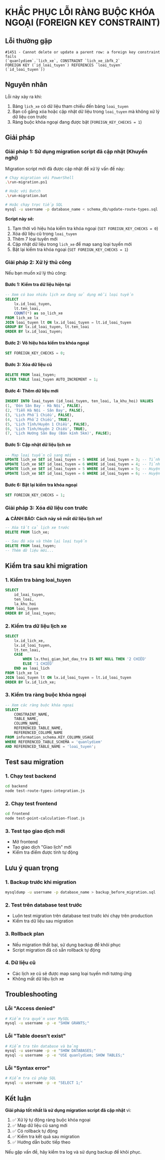 # KHẮC PHỤC LỖI RÀNG BUỘC KHÓA NGOẠI (FOREIGN KEY CONSTRAINT)

## Lỗi thường gặp

```
#1451 - Cannot delete or update a parent row: a foreign key constraint fails 
(`quanlydiem`.`lich_xe`, CONSTRAINT `lich_xe_ibfk_2` 
FOREIGN KEY (`id_loai_tuyen`) REFERENCES `loai_tuyen` (`id_loai_tuyen`))
```

## Nguyên nhân

Lỗi này xảy ra khi:
1. Bảng `lich_xe` có dữ liệu tham chiếu đến bảng `loai_tuyen`
2. Bạn cố gắng xóa hoặc cập nhật dữ liệu trong `loai_tuyen` mà không xử lý dữ liệu con trước
3. Ràng buộc khóa ngoại đang được bật (`FOREIGN_KEY_CHECKS = 1`)

## Giải pháp

### Giải pháp 1: Sử dụng migration script đã cập nhật (Khuyến nghị)

Migration script mới đã được cập nhật để xử lý vấn đề này:

```bash
# Chạy migration với PowerShell
.\run-migration.ps1

# Hoặc với Batch
.\run-migration.bat

# Hoặc chạy trực tiếp SQL
mysql -u username -p database_name < schema_db/update-route-types.sql
```

**Script này sẽ:**
1. Tạm thời vô hiệu hóa kiểm tra khóa ngoại (`SET FOREIGN_KEY_CHECKS = 0`)
2. Xóa dữ liệu cũ trong `loai_tuyen`
3. Thêm 7 loại tuyến mới
4. Cập nhật dữ liệu trong `lich_xe` để map sang loại tuyến mới
5. Bật lại kiểm tra khóa ngoại (`SET FOREIGN_KEY_CHECKS = 1`)

### Giải pháp 2: Xử lý thủ công

Nếu bạn muốn xử lý thủ công:

#### Bước 1: Kiểm tra dữ liệu hiện tại
```sql
-- Xem có bao nhiêu lịch xe đang sử dụng mỗi loại tuyến
SELECT 
    lx.id_loai_tuyen,
    lt.ten_loai,
    COUNT(*) as so_lich_xe
FROM lich_xe lx
JOIN loai_tuyen lt ON lx.id_loai_tuyen = lt.id_loai_tuyen
GROUP BY lx.id_loai_tuyen, lt.ten_loai
ORDER BY lx.id_loai_tuyen;
```

#### Bước 2: Vô hiệu hóa kiểm tra khóa ngoại
```sql
SET FOREIGN_KEY_CHECKS = 0;
```

#### Bước 3: Xóa dữ liệu cũ
```sql
DELETE FROM loai_tuyen;
ALTER TABLE loai_tuyen AUTO_INCREMENT = 1;
```

#### Bước 4: Thêm dữ liệu mới
```sql
INSERT INTO loai_tuyen (id_loai_tuyen, ten_loai, la_khu_hoi) VALUES
(1, 'Đón Sân Bay - Hà Nội', FALSE),
(2, 'Tiễn Hà Nội - Sân Bay', FALSE),
(3, 'Lịch Phố 1 Chiều', FALSE),
(4, 'Lịch Phố 2 Chiều', TRUE),
(5, 'Lịch Tỉnh/Huyện 1 Chiều', FALSE),
(6, 'Lịch Tỉnh/Huyện 2 Chiều', TRUE),
(7, 'Lịch Hướng Sân Bay (Bán kính 5km)', FALSE);
```

#### Bước 5: Cập nhật dữ liệu lịch xe
```sql
-- Map loại tuyến cũ sang mới
UPDATE lich_xe SET id_loai_tuyen = 5 WHERE id_loai_tuyen = 3; -- Tỉnh 1 chiều
UPDATE lich_xe SET id_loai_tuyen = 6 WHERE id_loai_tuyen = 4; -- Tỉnh 2 chiều
UPDATE lich_xe SET id_loai_tuyen = 5 WHERE id_loai_tuyen = 5; -- Huyện 1 chiều
UPDATE lich_xe SET id_loai_tuyen = 6 WHERE id_loai_tuyen = 6; -- Huyện 2 chiều
```

#### Bước 6: Bật lại kiểm tra khóa ngoại
```sql
SET FOREIGN_KEY_CHECKS = 1;
```

### Giải pháp 3: Xóa dữ liệu con trước

**⚠️ CẢNH BÁO: Cách này sẽ mất dữ liệu lịch xe!**

```sql
-- Xóa tất cả lịch xe trước
DELETE FROM lich_xe;

-- Sau đó xóa và thêm lại loại tuyến
DELETE FROM loai_tuyen;
-- Thêm dữ liệu mới...
```

## Kiểm tra sau khi migration

### 1. Kiểm tra bảng loai_tuyen
```sql
SELECT 
    id_loai_tuyen,
    ten_loai,
    la_khu_hoi
FROM loai_tuyen 
ORDER BY id_loai_tuyen;
```

### 2. Kiểm tra dữ liệu lịch xe
```sql
SELECT 
    lx.id_lich_xe,
    lx.id_loai_tuyen,
    lt.ten_loai,
    CASE 
        WHEN lx.thoi_gian_bat_dau_tra IS NOT NULL THEN '2 CHIỀU'
        ELSE '1 CHIỀU'
    END as loai_lich
FROM lich_xe lx
JOIN loai_tuyen lt ON lx.id_loai_tuyen = lt.id_loai_tuyen
ORDER BY lx.id_lich_xe;
```

### 3. Kiểm tra ràng buộc khóa ngoại
```sql
-- Xem các ràng buộc khóa ngoại
SELECT 
    CONSTRAINT_NAME,
    TABLE_NAME,
    COLUMN_NAME,
    REFERENCED_TABLE_NAME,
    REFERENCED_COLUMN_NAME
FROM information_schema.KEY_COLUMN_USAGE
WHERE REFERENCED_TABLE_SCHEMA = 'quanlydiem'
AND REFERENCED_TABLE_NAME = 'loai_tuyen';
```

## Test sau migration

### 1. Chạy test backend
```bash
cd backend
node test-route-types-integration.js
```

### 2. Chạy test frontend
```bash
cd frontend
node test-point-calculation-float.js
```

### 3. Test tạo giao dịch mới
- Mở frontend
- Tạo giao dịch "Giao lịch" mới
- Kiểm tra điểm được tính tự động

## Lưu ý quan trọng

### 1. Backup trước khi migration
```bash
mysqldump -u username -p database_name > backup_before_migration.sql
```

### 2. Test trên database test trước
- Luôn test migration trên database test trước khi chạy trên production
- Kiểm tra dữ liệu sau migration

### 3. Rollback plan
- Nếu migration thất bại, sử dụng backup để khôi phục
- Script migration đã có sẵn rollback tự động

### 4. Dữ liệu cũ
- Các lịch xe cũ sẽ được map sang loại tuyến mới tương ứng
- Không mất dữ liệu lịch xe

## Troubleshooting

### Lỗi "Access denied"
```bash
# Kiểm tra quyền user MySQL
mysql -u username -p -e "SHOW GRANTS;"
```

### Lỗi "Table doesn't exist"
```bash
# Kiểm tra tên database và bảng
mysql -u username -p -e "SHOW DATABASES;"
mysql -u username -p -e "USE quanlydiem; SHOW TABLES;"
```

### Lỗi "Syntax error"
```bash
# Kiểm tra cú pháp SQL
mysql -u username -p -e "SELECT 1;"
```

## Kết luận

**Giải pháp tốt nhất là sử dụng migration script đã cập nhật** vì:
1. ✅ Xử lý tự động ràng buộc khóa ngoại
2. ✅ Map dữ liệu cũ sang mới
3. ✅ Có rollback tự động
4. ✅ Kiểm tra kết quả sau migration
5. ✅ Hướng dẫn bước tiếp theo

Nếu gặp vấn đề, hãy kiểm tra log và sử dụng backup để khôi phục.
